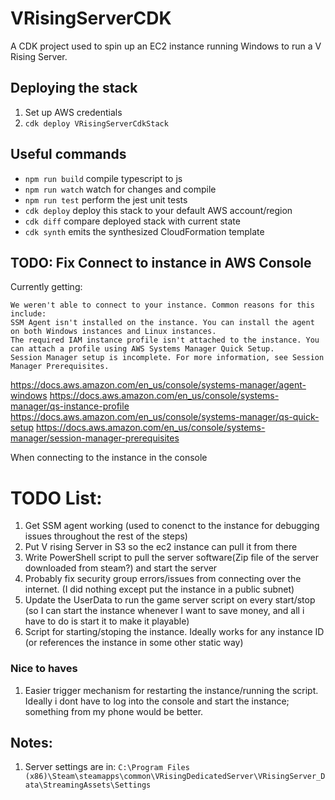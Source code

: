 # VRisingServerCDK

A CDK project used to spin up an EC2 instance running Windows to run a V Rising Server.

## Deploying the stack
1. Set up AWS credentials 
2. `cdk deploy VRisingServerCdkStack`
## Useful commands

* `npm run build`   compile typescript to js
* `npm run watch`   watch for changes and compile
* `npm run test`    perform the jest unit tests
* `cdk deploy`      deploy this stack to your default AWS account/region
* `cdk diff`        compare deployed stack with current state
* `cdk synth`       emits the synthesized CloudFormation template





## TODO: Fix Connect to instance in AWS Console

Currently getting:
```
We weren't able to connect to your instance. Common reasons for this include:
SSM Agent isn't installed on the instance. You can install the agent on both Windows instances and Linux instances.
The required IAM instance profile isn't attached to the instance. You can attach a profile using AWS Systems Manager Quick Setup.
Session Manager setup is incomplete. For more information, see Session Manager Prerequisites.
```
https://docs.aws.amazon.com/en_us/console/systems-manager/agent-windows
https://docs.aws.amazon.com/en_us/console/systems-manager/qs-instance-profile
https://docs.aws.amazon.com/en_us/console/systems-manager/qs-quick-setup
https://docs.aws.amazon.com/en_us/console/systems-manager/session-manager-prerequisites

When connecting to the instance in the console



# TODO List:
1. Get SSM agent working (used to conenct to the instance for debugging issues throughout the rest of the steps)
2. Put V rising Server in S3 so the ec2 instance can pull it from there
3. Write PowerShell script to pull the server software(Zip file of the server downloaded from steam?) and start the server
4. Probably fix security group errors/issues from connecting over the internet. (I did nothing except put the instance in a public subnet)
5. Update the UserData to run the game server script on every start/stop (so I can start the instance whenever I want to save money, and all i have to do is start it to make it playable)
6. Script for starting/stoping the instance. Ideally works for any instance ID (or references the instance in some other static way)

### Nice to haves
1. Easier trigger mechanism for restarting the instance/running the script. Ideally i dont have to log into the console and start the instance; something from my phone would be better.

## Notes:
1. Server settings are in: `C:\Program Files (x86)\Steam\steamapps\common\VRisingDedicatedServer\VRisingServer_Data\StreamingAssets\Settings`

